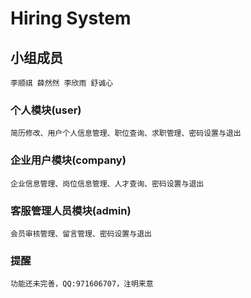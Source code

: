 # Hiring System

## 小组成员
```
李顺祺 薛然然 李欣雨 舒诚心
```

### 个人模块(user)
```
简历修改、用户个人信息管理、职位查询、求职管理、密码设置与退出
```

### 企业用户模块(company)
```
企业信息管理、岗位信息管理、人才查询、密码设置与退出
```

### 客服管理人员模块(admin)
```
会员审核管理、留言管理、密码设置与退出
```

### 提醒
```
功能还未完善，QQ:971606707，注明来意
```
